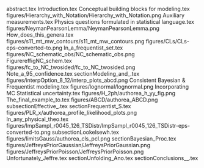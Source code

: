abstract.tex
Introduction.tex
Conceptual building blocks for modeling.tex
figures/Hierarchy_with_Notation/Hierarchy_with_Notation.png
Auxiliary measurements.tex
Physics questions formulated in statistical language.tex
figures/NeymanPearsonLemma/NeymanPearsonLemma.png
How_does_this_genera.tex
figures/s11_mt_mw_contours/s11_mt_mw_contours.png
figures/CLs/CLs-eps-converted-to.png
In_a_frequentist_set.tex
figures/NC_schematic_obs/NC_schematic_obs.png
FigurereffigNC_schem.tex
figures/fc_to_NC_twosided/fc_to_NC_twosided.png
Note_a_95_confidence.tex
sectionModeling_and_.tex
figures/interpOption_8_12/interp_plots_abcd.png
Consistent Bayesian & Frequentist modeling.tex
figures/lognormal/lognormal.png
Incorporating MC Statistical uncertainty.tex
figures/H_2ph/authorea_h_yy_fig.png
The_final_example_to.tex
figures/ABCD/authorea_ABCD.png
subsectionEffective_.tex
sectionFrequentist_S.tex
figures/PLR_x/authorea_profile_likelihood_plots.png
In_any_physical_theo.tex
figures/ImpSampl_r0045_126_TSDistr/ImpSampl_r0045_126_TSDistr-eps-converted-to.png
subsectionLookelsewh.tex
figures/limitsGauss/authorea_cls_pcl.png
sectionBayesian_Proc.tex
figures/JeffreysPriorGaussian/JeffreysPriorGaussian.png
figures/JeffreysPriorPoisson/JeffreysPriorPoisson.png
Unfortunately_Jeffre.tex
sectionUnfolding_Ano.tex
sectionConclusions__.tex
